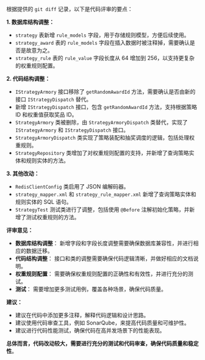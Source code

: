 根据提供的 `git diff` 记录，以下是代码评审的要点：

**1. 数据库结构调整：**

*   `strategy` 表新增 `rule_models` 字段，用于存储规则模型，方便后续使用。
*   `strategy_award` 表的 `rule_models` 字段在插入数据时被注释掉，需要确认是否是故意为之。
*   `strategy_rule` 表的 `rule_value` 字段长度从 64 增加到 256，以支持更复杂的权重规则配置。

**2. 代码结构调整：**

*   `IStrategyArmory` 接口移除了 `getRandomAwardId` 方法，需要确认是否由新的接口 `IStrategyDispatch` 替代。
*   新增 `IStrategyDispatch` 接口，包含 `getRandomAwardId` 方法，支持根据策略 ID 和权重值获取奖品 ID。
*   `StrategyArmory` 类被删除，由 `StrategyArmoryDispatch` 类替代，实现了 `IStrategyArmory` 和 `IStrategyDispatch` 接口。
*   `StrategyArmoryDispatch` 类实现了策略装配和抽奖调度的逻辑，包括处理权重规则。
*   `StrategyRepository` 类增加了对权重规则配置的支持，并新增了查询策略实体和规则实体的方法。

**3. 其他改动：**

*   `RedisClientConfig` 类启用了 JSON 编解码器。
*   `strategy_mapper.xml` 和 `strategy_rule_mapper.xml` 新增了查询策略实体和规则实体的 SQL 语句。
*   `StrategyTest` 测试类进行了调整，包括使用 `@Before` 注解初始化策略，并新增了测试权重规则的方法。

**评审意见：**

*   **数据库结构调整**： 新增字段和字段长度调整需要确保数据库兼容性，并进行相应的数据迁移。
*   **代码结构调整**： 接口和类的调整需要确保代码逻辑清晰，并做好相应的文档说明。
*   **权重规则配置**： 需要确保权重规则配置的正确性和有效性，并进行充分的测试。
*   **测试**： 需要增加更多测试用例，覆盖各种场景，确保代码质量。

**建议：**

*   建议在代码中添加更多注释，解释代码逻辑和设计思路。
*   建议使用代码审查工具，例如 SonarQube，来提高代码质量和可维护性。
*   建议进行代码性能测试，确保代码在高并发场景下的性能表现。

**总体而言，代码改动较大，需要进行充分的测试和代码审查，确保代码质量和稳定性**。